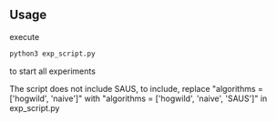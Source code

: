 ## Usage 
execute 
```bash
python3 exp_script.py
```
to start all experiments


The script does not include SAUS, to include, replace "algorithms = ['hogwild', 'naive']" with "algorithms = ['hogwild', 'naive', 'SAUS']" in exp_script.py